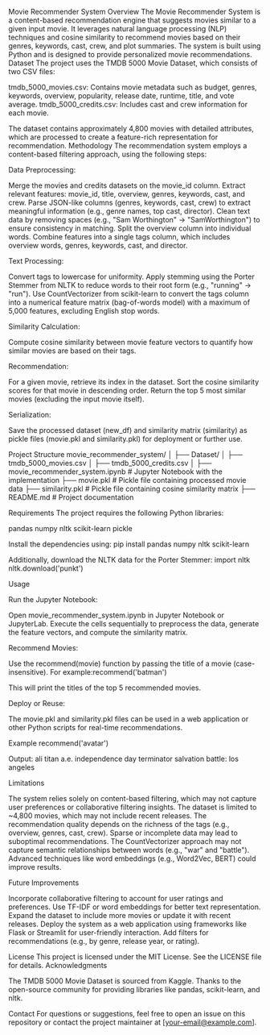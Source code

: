 Movie Recommender System
Overview
The Movie Recommender System is a content-based recommendation engine that suggests movies similar to a given input movie. It leverages natural language processing (NLP) techniques and cosine similarity to recommend movies based on their genres, keywords, cast, crew, and plot summaries. The system is built using Python and is designed to provide personalized movie recommendations.
Dataset
The project uses the TMDB 5000 Movie Dataset, which consists of two CSV files:

tmdb_5000_movies.csv: Contains movie metadata such as budget, genres, keywords, overview, popularity, release date, runtime, title, and vote average.
tmdb_5000_credits.csv: Includes cast and crew information for each movie.

The dataset contains approximately 4,800 movies with detailed attributes, which are processed to create a feature-rich representation for recommendation.
Methodology
The recommendation system employs a content-based filtering approach, using the following steps:

Data Preprocessing:

Merge the movies and credits datasets on the movie_id column.
Extract relevant features: movie_id, title, overview, genres, keywords, cast, and crew.
Parse JSON-like columns (genres, keywords, cast, crew) to extract meaningful information (e.g., genre names, top cast, director).
Clean text data by removing spaces (e.g., "Sam Worthington" → "SamWorthington") to ensure consistency in matching.
Split the overview column into individual words.
Combine features into a single tags column, which includes overview words, genres, keywords, cast, and director.


Text Processing:

Convert tags to lowercase for uniformity.
Apply stemming using the Porter Stemmer from NLTK to reduce words to their root form (e.g., "running" → "run").
Use CountVectorizer from scikit-learn to convert the tags column into a numerical feature matrix (bag-of-words model) with a maximum of 5,000 features, excluding English stop words.


Similarity Calculation:

Compute cosine similarity between movie feature vectors to quantify how similar movies are based on their tags.


Recommendation:

For a given movie, retrieve its index in the dataset.
Sort the cosine similarity scores for that movie in descending order.
Return the top 5 most similar movies (excluding the input movie itself).


Serialization:

Save the processed dataset (new_df) and similarity matrix (similarity) as pickle files (movie.pkl and similarity.pkl) for deployment or further use.



Project Structure
movie_recommender_system/
│
├── Dataset/
│   ├── tmdb_5000_movies.csv
│   ├── tmdb_5000_credits.csv
│
├── movie_recommender_system.ipynb  # Jupyter Notebook with the implementation
├── movie.pkl                      # Pickle file containing processed movie data
├── similarity.pkl                 # Pickle file containing cosine similarity matrix
├── README.md                      # Project documentation

Requirements
The project requires the following Python libraries:

pandas
numpy
nltk
scikit-learn
pickle

Install the dependencies using:
pip install pandas numpy nltk scikit-learn

Additionally, download the NLTK data for the Porter Stemmer:
import nltk
nltk.download('punkt')

Usage

Run the Jupyter Notebook:

Open movie_recommender_system.ipynb in Jupyter Notebook or JupyterLab.
Execute the cells sequentially to preprocess the data, generate the feature vectors, and compute the similarity matrix.


Recommend Movies:

Use the recommend(movie) function by passing the title of a movie (case-insensitive). For example:recommend('batman')


This will print the titles of the top 5 recommended movies.


Deploy or Reuse:

The movie.pkl and similarity.pkl files can be used in a web application or other Python scripts for real-time recommendations.



Example
recommend('avatar')

Output:
ali
titan a.e.
independence day
terminator salvation
battle: los angeles

Limitations

The system relies solely on content-based filtering, which may not capture user preferences or collaborative filtering insights.
The dataset is limited to ~4,800 movies, which may not include recent releases.
The recommendation quality depends on the richness of the tags (e.g., overview, genres, cast, crew). Sparse or incomplete data may lead to suboptimal recommendations.
The CountVectorizer approach may not capture semantic relationships between words (e.g., "war" and "battle"). Advanced techniques like word embeddings (e.g., Word2Vec, BERT) could improve results.

Future Improvements

Incorporate collaborative filtering to account for user ratings and preferences.
Use TF-IDF or word embeddings for better text representation.
Expand the dataset to include more movies or update it with recent releases.
Deploy the system as a web application using frameworks like Flask or Streamlit for user-friendly interaction.
Add filters for recommendations (e.g., by genre, release year, or rating).

License
This project is licensed under the MIT License. See the LICENSE file for details.
Acknowledgments

The TMDB 5000 Movie Dataset is sourced from Kaggle.
Thanks to the open-source community for providing libraries like pandas, scikit-learn, and nltk.

Contact
For questions or suggestions, feel free to open an issue on this repository or contact the project maintainer at [your-email@example.com].
